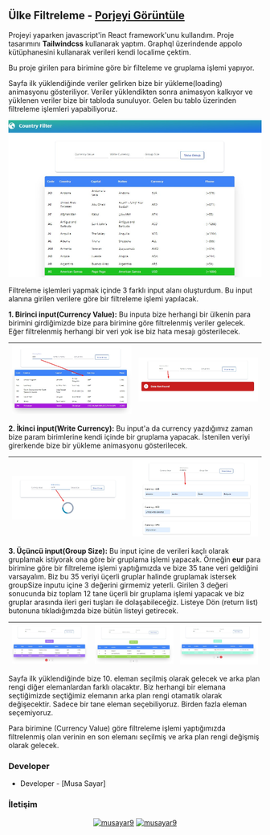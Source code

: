 ## Ülke Filtreleme - [Porjeyi Görüntüle](https://country-filter-six.vercel.app/)
 
Projeyi yaparken javascript'in React framework'unu kullandım. Proje tasarımını **Tailwindcss** kullanarak yaptım. Graphql üzerindende appolo kütüphanesini kullanarak verileri kendi localime çektim.


Bu proje girilen  para birimine göre bir filteleme ve gruplama işlemi yapıyor. 

Sayfa ilk yüklendiğinde veriler gelirken bize bir yükleme(loading) animasyonu gösteriliyor. Veriler yüklendikten sonra animasyon kalkıyor ve yüklenen veriler bize bir tabloda sunuluyor. Gelen bu tablo üzerinden filtreleme işlemleri yapabiliyoruz.

![img-1](src/images/1.jpg) 


Filtreleme işlemleri yapmak içinde  3 farklı input alanı oluşturdum. Bu input alanına girilen verilere göre bir filtreleme işlemi yapılacak.

**1. Birinci input(Currency Value):** Bu inputa bize herhangi bir ülkenin para birimini girdiğimizde bize para birimine göre filtrelenmiş veriler gelecek. Eğer filtrelenmiş herhangi bir veri yok ise biz hata mesajı gösterilecek.


| ![img-2](src/images/2.jpg) | ![img-4](src/images/4.jpg) |
| ---------------------- | ---------------------- |

**2. İkinci input(Write Currency):** Bu input'a da currency yazdığımız zaman bize param birimlerine kendi içinde bir gruplama yapacak. İstenilen veriyi girerkende bize bir yükleme animasyonu gösterilecek.



| ![img-5](src/images/5.jpg) | ![img-3](src/images/3.jpg) |
| ---------------------- | ---------------------- |


**3. Üçüncü input(Group Size):** Bu input içine de verileri kaçlı olarak gruplamak istiyorak ona göre bir gruplama işlemi  yapacak. Örneğin **eur** para birimine göre bir filtreleme işlemi yaptığımızda ve bize 35 tane veri geldiğini varsayalım. Biz bu 35 veriyi üçerli gruplar halinde gruplamak istersek groupSize inputu içine 3 değerini girmemiz yeterli. Girilen 3 değeri sonucunda biz toplam 12 tane üçerli bir gruplama işlemi yapacak ve biz gruplar arasında ileri geri tuşları ile dolaşabileceğiz.
Listeye Dön (return list) butonuna tıkladığımzda bize bütün listeyi getirecek.

 | ![img-6](src/images/6.jpg) | ![img-7](src/images/7.jpg) | ![img-8](src/images/8.jpg)   |
 | ---------------------- | ---------------------- | ---------------------- |
 
 
Sayfa ilk yüklendiğinde bize 10. eleman seçilmiş olarak gelecek ve arka plan rengi diğer elemanlardan farklı olacaktır. Biz herhangi bir elemana seçtiğimizde seçtiğimiz elemanın arka plan rengi otamatik olarak değişecektir. Sadece bir tane eleman seçebiliyoruz. Birden fazla eleman seçemiyoruz.

Para birimine (Currency Value) göre filtreleme işlemi yaptığımızda filtrelenmiş olan verinin en son elemanı seçilmiş ve arka plan rengi değişmiş olarak gelecek.



### Developer
- Developer - [Musa Sayar]

### İletişim

<p align="center">
<a href="https://www.linkedin.com/in/musasayar/" target="blank"><img align="center" src="https://raw.githubusercontent.com/rahuldkjain/github-profile-readme-generator/master/src/images/icons/Social/linked-in-alt.svg" alt="musayar9" height="30" width="40" /></a>
<a href="https://github.com/musayar9" target="blank"><img align="center" src="https://raw.githubusercontent.com/rahuldkjain/github-profile-readme-generator/master/src/images/icons/Social/medium.svg" alt="musayar9" height="30" width="40" /></a>
</p>
